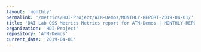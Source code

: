 ```yaml
---
layout: 'monthly'
permalink: '/metrics/HDI-Project/ATM-Demos/MONTHLY-REPORT-2019-04-01/'
title: 'DAI Lab OSS Metrics Metrics report for ATM-Demos | MONTHLY-REPORT-2019-04-01'
organization: 'HDI-Project'
repository: 'ATM-Demos'
current_date: '2019-04-01'
---
```


